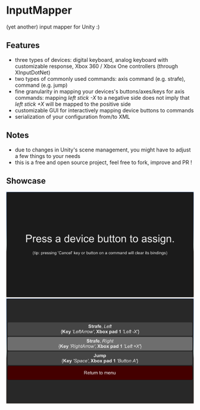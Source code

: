 # InputMapper
(yet another) input mapper for Unity :)

## Features
- three types of devices: digital keyboard, analog keyboard with customizable response, Xbox 360 / Xbox One controllers (through XInputDotNet)
- two types of commonly used commands: axis command (e.g. strafe),  command (e.g. jump)
- fine granularity in mapping your devices's buttons/axes/keys for axis commands: mapping *left stick -X* to a negative side does not imply that *left stick +X* will be mapped to the positive side
- customizable GUI for interactively mapping device buttons to commands
- serialization of your configuration from/to XML

## Notes
- due to changes in Unity's scene management, you might have to adjust a few things to your needs
- this is a free and open source project, feel free to fork, improve and PR !

## Showcase
![](https://raw.githubusercontent.com/aybe/InputMapper/master/sample1.png)
![](https://raw.githubusercontent.com/aybe/InputMapper/master/sample2.png)
